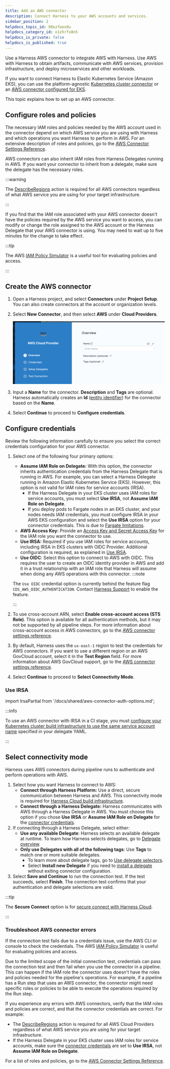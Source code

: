 ```yaml
---
title: Add an AWS connector
description: Connect Harness to your AWS accounts and services.
sidebar_position: 2
helpdocs_topic_id: 98ezfwox9u
helpdocs_category_id: o1zhrfo8n5
helpdocs_is_private: false
helpdocs_is_published: true
---
```


Use a Harness AWS connector to integrate AWS with Harness. Use AWS with Harness to obtain artifacts, communicate with AWS services, provision infrastructure, and deploy microservices and other workloads.

If you want to connect Harness to Elastic Kubernetes Service (Amazon EKS), you can use the platform-agnostic [Kubernetes cluster connector](../..connectors/../cloud-providers/connect-to-a-cloud-provider.md) or an [AWS connector configured for EKS](/docs/platform/connectors/cloud-providers/ref-cloud-providers/aws-connector-settings-reference/#connect-to-elastic-kubernetes-service-eks).

This topic explains how to set up an AWS connector.

## Configure roles and policies

The necessary IAM roles and policies needed by the AWS account used in the connector depend on which AWS service you are using with Harness and which operations you want Harness to perform in AWS. For an extensive description of roles and policies, go to the [AWS Connector Settings Reference](../../../platform/connectors/cloud-providers/ref-cloud-providers/aws-connector-settings-reference.md).

AWS connectors can also inherit IAM roles from Harness Delegates running in AWS. If you want your connector to inherit from a delegate, make sure the delegate has the necessary roles.

:::warning

The [DescribeRegions](https://docs.aws.amazon.com/AWSEC2/latest/APIReference/API_DescribeRegions.html) action is required for all AWS connectors regardless of what AWS service you are using for your target infrastructure.

:::

If you find that the IAM role associated with your AWS connector doesn't have the policies required by the AWS service you want to access, you can modify or change the role assigned to the AWS account or the Harness Delegate that your AWS connector is using. You may need to wait up to five minutes for the change to take effect.

:::tip

The AWS [IAM Policy Simulator](https://docs.aws.amazon.com/IAM/latest/UserGuide/access_policies_testing-policies.html) is a useful tool for evaluating policies and access.

:::

## Create the AWS connector

1. Open a Harness project, and select **Connectors** under **Project Setup**. You can also create connectors at the account or organization levels.
2. Select **New Connector**, and then select **AWS** under **Cloud Providers**.

   ![](../static/add-aws-connector-77.png)

3. Input a **Name** for the connector. **Description** and **Tags** are optional.
   Harness automatically creates an **Id** ([entity identifier](../../../platform/references/entity-identifier-reference.md)) for the connector based on the **Name**.
4. Select **Continue** to proceed to **Configure credentials**.

## Configure credentials

Review the following information carefully to ensure you select the correct credentials configuration for your AWS connector.

1. Select one of the following four primary options:
   * **Assume IAM Role on Delegate:** With this option, the connector inherits authentication credentials from the Harness Delegate that is running in AWS. For example, you can select a Harness Delegate running in Amazon Elastic Kubernetes Service (EKS). However, this option is not valid for IAM roles for service accounts (IRSA).
      * If the Harness Delegate in your EKS cluster uses IAM roles for service accounts, you must select **Use IRSA**, not **Assume IAM Role on Delegate**.
      * If you deploy pods to Fargate nodes in an EKS cluster, and your nodes needs IAM credentials, you must configure IRSA in your AWS EKS configuration and select the **Use IRSA** option for your connector credentials. This is due to [Fargate limitations](https://docs.aws.amazon.com/eks/latest/userguide/fargate.html#:~:text=The%20Amazon%20EC2%20instance%20metadata%20service%20(IMDS)%20isn%27t%20available%20to%20Pods%20that%20are%20deployed%20to%20Fargate%20nodes.).
   * **AWS Access Key:** Provide an [Access Key and Secret Access Key](https://docs.aws.amazon.com/general/latest/gr/aws-sec-cred-types.html#access-keys-and-secret-access-keys) for the IAM role you want the connector to use.
   * **Use IRSA:** Required if you use IAM roles for service accounts, including IRSA in EKS clusters with OIDC Provider. Additional configuration is required, as explained in [Use IRSA](#use-irsa).
   * **Use OIDC**: Select this option to connect to AWS with OIDC. This requires the user to create an OIDC identity provider in AWS and add it in a trust relationship with an IAM role that Harness will assume when doing any AWS operations with this connector.
   :::note

   The `Use OIDC` credential option is currently behind the feature flag `CDS_AWS_OIDC_AUTHENTICATION`. Contact [Harness Support](mailto:support@harness.io) to enable the feature.

   :::
2. To use cross-account ARN, select **Enable cross-account access (STS Role)**. This option is available for all authentication methods, but it may not be supported by all pipeline steps. For more information about cross-account access in AWS connectors, go to the [AWS connector settings reference](../../../platform/connectors/cloud-providers/ref-cloud-providers/aws-connector-settings-reference.md).
3. By default, Harness uses the `us-east-1` region to test the credentials for AWS connectors. If you want to use a different region or an AWS GovCloud account, select it in the **Test Region** field. For more information about AWS GovCloud support, go to the [AWS connector settings reference](/docs/platform/connectors/cloud-providers/ref-cloud-providers/aws-connector-settings-reference/#test-region-and-aws-govcloud-support).
4. Select **Continue** to proceed to **Select Connectivity Mode**.

### Use IRSA

import IrsaPartial from '/docs/shared/aws-connector-auth-options.md';

<IrsaPartial name="aws-irsa" />

:::info

To use an AWS connector with IRSA in a CI stage, you must [configure your Kubernetes cluster build infrastructure to use the same service account name](/docs/continuous-integration/use-ci/set-up-build-infrastructure/ci-stage-settings/#service-account-name) specified in your delegate YAML.

:::

## Select connectivity mode

Harness uses AWS connectors during pipeline runs to authenticate and perform operations with AWS.

1. Select how you want Harness to connect to AWS:
   * **Connect through Harness Platform:** Use a direct, secure communication between Harness and AWS. This connectivity mode is required for [Harness Cloud build infrastructure](/docs/continuous-integration/use-ci/set-up-build-infrastructure/use-harness-cloud-build-infrastructure).
   * **Connect through a Harness Delegate:** Harness communicates with AWS through a Harness Delegate in AWS. You must choose this option if you chose **Use IRSA** or **Assume IAM Role on Delegate** for the [connector credentials](#configure-credentials).
2. If connecting through a Harness Delegate, select either:
   * **Use any available Delegate**: Harness selects an available delegate at runtime. To learn how Harness selects delegates, go to [Delegate overview](/docs/platform/delegates/delegate-concepts/delegate-overview.md).
   * **Only use Delegates with all of the following tags**: Use **Tags** to match one or more suitable delegates.
      * To learn more about delegate tags, go to [Use delegate selectors](/docs/platform/delegates/manage-delegates/select-delegates-with-selectors.md).
     * Select **Install new Delegate** if you need to [install a delegate](/docs/platform/delegates/delegate-concepts/delegate-overview.md) without exiting connector configuration.
3. Select **Save and Continue** to run the connection test. If the test succeeds, select **Finish**. The connection test confirms that your authentication and delegate selections are valid.

:::tip

The **Secure Connect** option is for [secure connect with Harness Cloud](/docs/continuous-integration/secure-ci/secure-connect).

:::

### Troubleshoot AWS connector errors

If the connection test fails due to a credentials issue, use the AWS CLI or console to check the credentials. The AWS [IAM Policy Simulator](https://docs.aws.amazon.com/IAM/latest/UserGuide/access_policies_testing-policies.html) is useful for evaluating policies and access.

Due to the limited scope of the initial connection test, credentials can pass the connection test and then fail when you use the connector in a pipeline. This can happen if the IAM role the connector uses doesn't have the roles and policies needed for the pipeline's operations. For example, if a pipeline has a Run step that uses an AWS connector, the connector might need specific roles or policies to be able to execute the operations required by the Run step.

If you experience any errors with AWS connectors, verify that the IAM roles and policies are correct, and that the connector credentials are correct. For example:

* The [DescribeRegions](https://docs.aws.amazon.com/AWSEC2/latest/APIReference/API_DescribeRegions.html) action is required for all AWS Cloud Providers regardless of what AWS service you are using for your target infrastructure.
* If the Harness Delegate in your EKS cluster uses IAM roles for service accounts, make sure the [connector credentials](#configure-credentials) are set to **Use IRSA**, not **Assume IAM Role on Delegate**.

For a list of roles and policies, go to the [AWS Connector Settings Reference](../../../platform/connectors/cloud-providers/ref-cloud-providers/aws-connector-settings-reference.md).
